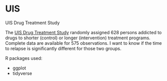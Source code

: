# UIS
UIS Drug Treatment Study

The [UIS Drug Treatment Study](https://vincentarelbundock.github.io/Rdatasets/doc/quantreg/uis.html) randomly assigned 628 persons addicted to drugs to shorter (control) or longer (intervention) treatment programs. Complete data are available for 575 observations. I want to know if the time to relapse is significantly different for those two groups.

R packages used:
- ggplot
- tidyverse